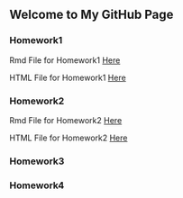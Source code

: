 ## Welcome to My GitHub Page

### Homework1
Rmd File for Homework1 [Here](Homework1/Homework1.Rmd)

HTML File for Homework1 [Here](https://bu-ie-360.github.io/spring22-UgurKumcu/Homework1/Homework1.html)
### Homework2
Rmd File for Homework2 [Here](Homework2/Homework2.Rmd)

HTML File for Homework2 [Here](https://bu-ie-360.github.io/spring22-UgurKumcu/Homework2/Homework2.html)
### Homework3

### Homework4
